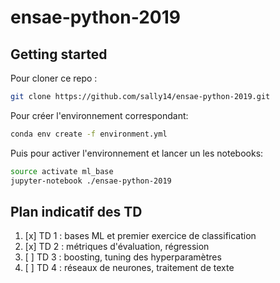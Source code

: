 # ensae-python-2019


## Getting started


Pour cloner ce repo :
```bash
git clone https://github.com/sally14/ensae-python-2019.git
```

Pour créer l'environnement correspondant: 

```bash
conda env create -f environment.yml
```

Puis pour activer l'environnement et lancer un les notebooks:

```bash 
source activate ml_base
jupyter-notebook ./ensae-python-2019
```

## Plan indicatif des TD

1. [x] TD 1 : bases ML et premier exercice de classification
2. [x] TD 2 : métriques d'évaluation, régression
3. [ ] TD 3 : boosting, tuning des hyperparamètres
4. [ ] TD 4 : réseaux de neurones, traitement de texte